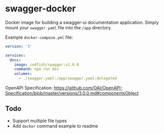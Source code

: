 # swagger-docker

Docker image for building a swagger-ui documentation application. Simply mount your `swagger.yaml` file into the `/app`
directory.

Example `docker-compose.yml` file:

```yml
version: '3'

services:
  docs:
    image: codfish/swagger:v1.0.0
    command: npm run dev
    volumes:
      - ./swagger.yaml:/app/swagger.yaml:delegated
```

OpenAPI Specification:
<https://github.com/OAI/OpenAPI-Specification/blob/master/versions/3.0.0.md#componentsObject>

## Todo

- Support multiple file types
- Add `docker` command example to readme
